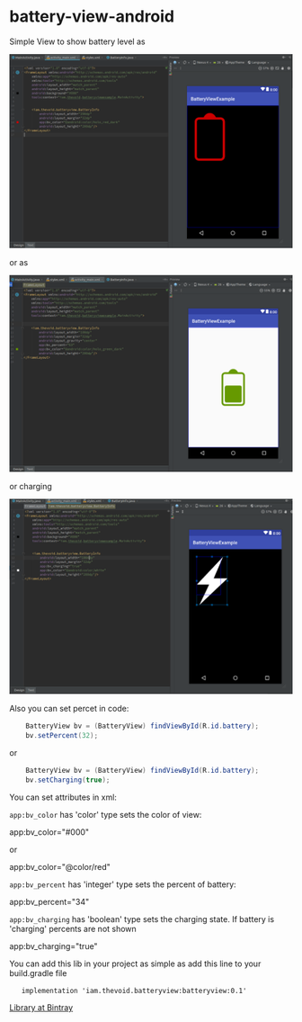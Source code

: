 # battery-view-android

Simple View to show battery level as

![red](https://github.com/iamthevoid/battery-view-android/blob/master/red_empty.png)

or as

![green](https://github.com/iamthevoid/battery-view-android/blob/master/green_63_percent.png)

or charging

![charging](https://github.com/iamthevoid/battery-view-android/blob/master/charging_white.png)

Also you can set percet in code:

``` java
    BatteryView bv = (BatteryView) findViewById(R.id.battery);
    bv.setPercent(32);
```

or

``` java
    BatteryView bv = (BatteryView) findViewById(R.id.battery);
    bv.setCharging(true);
```

You can set attributes in xml:


```app:bv_color``` has 'color' type sets the color of view:

app:bv_color="#000"

or

app:bv_color="@color/red"

```app:bv_percent``` has 'integer' type sets the percent of battery:

app:bv_percent="34"

```app:bv_charging``` has 'boolean' type sets the charging state. If battery is 'charging'
percents are not shown

app:bv_charging="true"



   You can add this lib in your project as simple as add this line to your build.gradle file
```
   implementation 'iam.thevoid.batteryview:batteryview:0.1'
```

[Library at Bintray](https://bintray.com/iamthevoid/maven/BatteryView)


